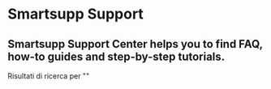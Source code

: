 # Smartsupp Support
## Smartsupp Support Center helps you to find FAQ, how-to guides and step-by-step tutorials.
Risultati di ricerca per ""

